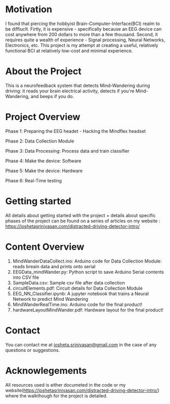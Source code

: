 # Motivation
  I found that piercing the hobbyist Brain-Computer-Interface(BCI) realm to be diffiuclt. Firtly, it is expensive - specifically because an EEG device can cost anywhere from 200 dollars to more than a few thousand. Second, it requires quite a wealth of experience - Signal processing, Neural Networks, Electronics, etc. This project is my attempt at creating a useful, relatively functional BCI at relatively low-cost and minimal experience. 

# About the Project 
  This is a neurofeedback system that detects Mind-Wandering during driving: it reads your brain electrical activity, detects if you're Mind-Wandering, and beeps if you do. 
  
# Project Overview
  Phase 1: Preparing the EEG headet - Hacking the Mindflex headset
  
  Phase 2: Data Collection Module
  
  Phase 3: Data Processing: Process data and train classifier
  
  Phase 4: Make the device: Software 
  
  Phase 5:  Make the device: Hardware 
  
  Phase 6: Real-Time testing 

# Getting started
  All details about getting started with the project + details about specific phases of the project can be found on a series of articles on my website : https://joshetasrinivasan.com/distracted-driving-detector-intro/ 

# Content Overview
  1. MindWanderDataCollect.ino: Arduino code for Data Collection Module: reads breain data and prints onto serial 
  2. EEGData_mindWander.py: Python script to save Arduino Serial contents into CSV file 
  3. SampleData.csv: Sample csv file after data collection 
  4. circuitElements.pdf: Circuit details for Data Collection Module 
  5. EEG_NN_Classifier.ipynb: A jupyter notebook that trains a Neural Network to predict Mind Wandering
  6. MindWanderRealTime.ino: Arduino code for the final product!
  7. hardwareLayoutMindWander.pdf: Hardware layout for the final product! 

# Contact 
You can contact me at josheta.srinivasan@gmail.com in the case of any questions or suggestions. 

# Acknowlegements 
All resources used is either documeted in the code or my website(https://joshetasrinivasan.com/distracted-driving-detector-intro/) where the walkthough for the project is detailed. 

